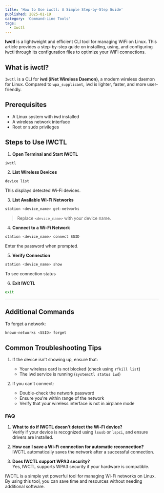 ```yaml
---
title: 'How to Use iwctl: A Simple Step-by-Step Guide'
published: 2025-01-19
category: 'Command-Line Tools'
tags:
  - Iwctl
---
```

**Iwctl** is a lightweight and efficient CLI tool for managing WiFi on Linux. This article provides a step-by-step guide on installing, using, and configuring iwctl through its configuration files to optimize your WiFi connections.

## **What is iwctl?**

`Iwctl` is a CLI for **iwd (iNet Wireless Daemon)**, a modern wireless daemon for Linux. Compared to `wpa_supplicant`, iwd is lighter, faster, and more user-friendly.

## Prerequisites
- A Linux system with iwd installed
- A wireless network interface
- Root or sudo privileges

## Steps to Use IWCTL

1. **Open Terminal and Start IWCTL**

```bash
iwctl
```  

2. **List Wireless Devices** <br>
```bash
device list 
```
This displays detected Wi-Fi devices.

3. **List Available Wi-Fi Networks**
```bash
station <device_name> get-networks 
```
> Replace `<device_name>` with your device name. 

4. **Connect to a Wi-Fi Network**  
```bash
station <device_name> connect SSID 
```
Enter the password when prompted.

5. **Verify Connection**
```bash
station <device_name> show 
```
To see connection status

6. **Exit IWCTL**
```bash
exit
```
---
## Additional Commands
To forget a network:
```bash
known-networks <SSID> forget
```

## Common Troubleshooting Tips

1. If the device isn't showing up, ensure that:

   - Your wireless card is not blocked (check using `rfkill list`)
   - The iwd service is running (`systemctl status iwd`)


2. If you can't connect:

    - Double-check the network password
    - Ensure you're within range of the network
    - Verify that your wireless interface is not in airplane mode

### FAQ

  1. **What to do if IWCTL doesn’t detect the Wi-Fi device?**  
    Verify if your device is recognized using `lsusb` or `lspci`, and ensure drivers are installed.

  2. **How can I save a Wi-Fi connection for automatic reconnection?**  
    IWCTL automatically saves the network after a successful connection.

  3. **Does IWCTL support WPA3 security?**  
    Yes, IWCTL supports WPA3 security if your hardware is compatible.

IWCTL is a simple yet powerful tool for managing Wi-Fi networks on Linux. By using this tool, you can save time and resources without needing additional software.
